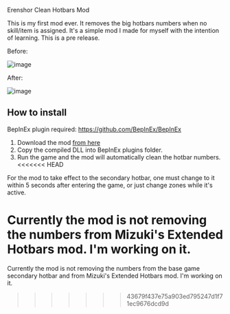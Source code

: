 Erenshor Clean Hotbars Mod

This is my first mod ever.
It removes the big hotbars numbers when no skill/item is assigned.
It's a simple mod I made for myself with the intention of learning. This is a pre release.

Before:

![image](https://github.com/user-attachments/assets/4abe4005-f7f4-4441-b246-3d8de9f58cf4)

After:

![image](https://github.com/user-attachments/assets/90f8d8e6-f245-4093-b377-b61b0ddb9fb2)

## How to install

BepInEx plugin required: https://github.com/BepInEx/BepInEx

1. Download the mod [from here](https://github.com/lucas-xk/Erenshor-Clean-Hotbars/releases)
2. Copy the compiled DLL into BepInEx plugins folder.
3. Run the game and the mod will automatically clean the hotbar numbers.
<<<<<<< HEAD

For the mod to take effect to the secondary hotbar, one must change to it within 5 seconds after entering the game, or just change zones while it's active.

Currently the mod is not removing the numbers from Mizuki's Extended Hotbars mod.
I'm working on it.
=======

Currently the mod is not removing the numbers from the base game secondary hotbar and from Mizuki's Extended Hotbars mod.
I'm working on it.
>>>>>>> 43679f437e75a903ed795247d1f71ec9676dcd9d
